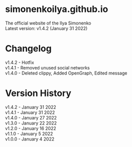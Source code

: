 # simonenkoilya.github.io
The official website of the Ilya Simonenko  
Latest version: v1.4.2 (January 31 2022)  

# Changelog
v1.4.2 - Hotfix  
v1.4.1 - Removed unused social networks  
v1.4.0 - Deleted clippy, Added OpenGraph, Edited message  

# Version History
v1.4.2 - January 31 2022  
v1.4.1 - January 31 2022  
v1.4.0 - January 27 2022  
v1.3.0 - January 22 2022  
v1.2.0 - January 16 2022  
v1.1.0 - January 5 2022  
v1.0.0 - January 4 2022  
